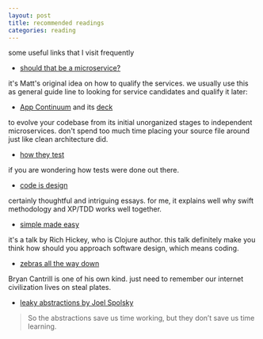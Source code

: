 ```yaml
---
layout: post
title: recommended readings
categories: reading
---
```


some useful links that I visit frequently

- [should that be a microservice?](https://tanzu.vmware.com/content/blog/should-that-be-a-microservice-keep-these-six-factors-in-mind)

it's Matt's original idea on how to qualify the services. we usually use this as general guide line to looking for service candidates and qualify it later:

- [App Continuum](https://www.appcontinuum.io/) and its [deck](https://deck.appcontinuum.io/#0)

to evolve your codebase from its initial unorganized stages to independent microservices. don't spend too much time placing your source file around just like clean architecture did.

- [how they test](https://github.com/abhivaikar/howtheytest)

if you are wondering how tests were done out there.

- [code is design](https://www.developerdotstar.com/mag/articles/reeves_design_main.html)

certainly thoughtful and intriguing essays. for me, it explains well why swift methodology and XP/TDD works well together.

- [simple made easy](https://www.youtube.com/watch?v=SxdOUGdseq4)

it's a talk by Rich Hickey, who is Clojure author. this talk definitely make you think how should you approach software design, which means coding.

- [zebras all the way down](https://www.youtube.com/watch?v=fE2KDzZaxvE)

Bryan Cantrill is one of his own kind. just need to remember our internet civilization lives on steal plates.

- [leaky abstractions by Joel Spolsky](https://www.joelonsoftware.com/2002/11/11/the-law-of-leaky-abstractions/)

> So the abstractions save us time working, but they don’t save us time learning.

